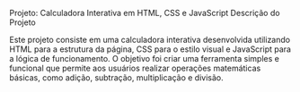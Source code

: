Projeto: Calculadora Interativa em HTML, CSS e JavaScript
Descrição do Projeto

Este projeto consiste em uma calculadora interativa desenvolvida utilizando HTML para a estrutura da página, CSS para o estilo visual e JavaScript 
para a lógica de funcionamento. O objetivo foi criar uma ferramenta simples e funcional que permite aos usuários realizar operações matemáticas básicas, 
como adição, subtração, multiplicação e divisão.
